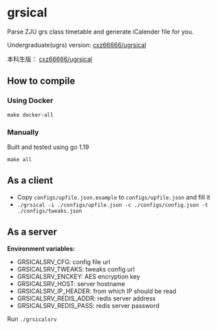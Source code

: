 # grsical

Parse ZJU grs class timetable and generate iCalender file for you.

Undergraduate(ugrs) version: [cxz66666/ugrsical](https://github.com/cxz66666/ugrsical)

本科生版： [cxz66666/ugrsical](https://github.com/cxz66666/ugrsical)


## How to compile

### Using Docker

```
make docker-all
```

### Manually

Built and tested using go 1.19

```
make all
```

## As a client

- Copy `configs/upfile.json.example` to `configs/upfile.json` and fill it
- `./grsical -i ./configs/upfile.json -c ./configs/config.json -t ./configs/tweaks.json`

## As a server

**Environment variables:**

- GRSICALSRV_CFG: config file url
- GRSICALSRV_TWEAKS: tweaks config url
- GRSICALSRV_ENCKEY: AES encryption key
- GRSICALSRV_HOST: server hostname
- GRSICALSRV_IP_HEADER: from which IP should be read
- GRSICALSRV_REDIS_ADDR: redis server address
- GRSICALSRV_REDIS_PASS: redis server password

Run `./grsicalsrv`